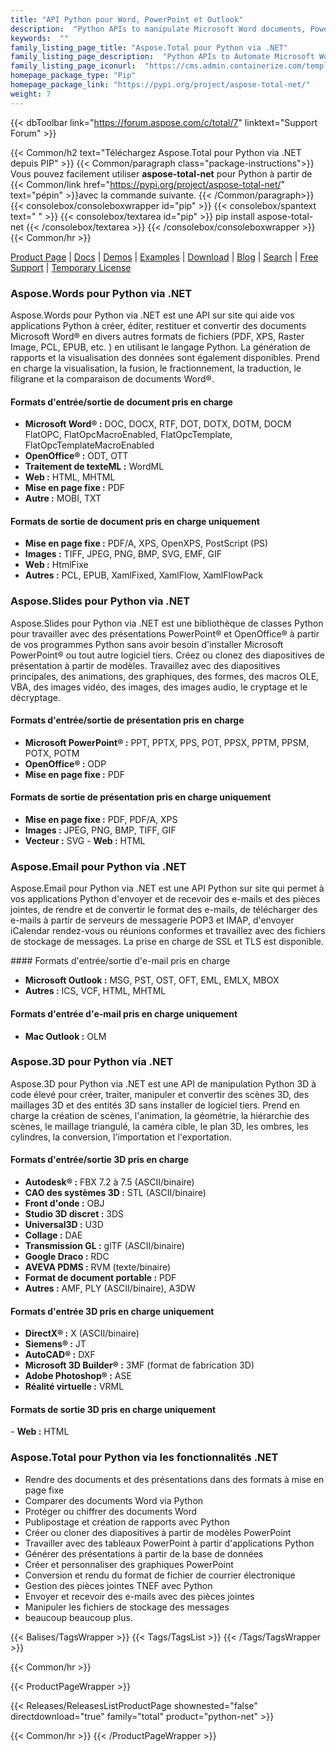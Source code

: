 ```yaml
---
title: "API Python pour Word, PowerPoint et Outlook"
description:  "Python APIs to manipulate Microsoft Word documents, PowerPoint presentations and Outlook email Formats"
keywords:  ""
family_listing_page_title: "Aspose.Total pour Python via .NET"
family_listing_page_description:  "Python APIs to Automate Microsoft Word and PowerPoint Files Manipulate Microsoft Word documents, PowerPoint presentations and Outlook email Formats"
family_listing_page_iconurl:  "https://cms.admin.containerize.com/templates/aspose/img/products/total/aspose_total-for-python-via-net.svg"
homepage_package_type: "Pip"
homepage_package_link: "https://pypi.org/project/aspose-total-net/"
weight: 7
---
```


{{< dbToolbar link="https://forum.aspose.com/c/total/7" linktext="Support Forum" >}}

{{< Common/h2 text="Téléchargez Aspose.Total pour Python via .NET depuis PIP"  >}}
{{< Common/paragraph class="package-instructions">}}
Vous pouvez facilement utiliser <b>aspose-total-net</b> pour Python à partir de
{{< Common/link href="https://pypi.org/project/aspose-total-net/" text="pépin"  >}}avec la commande suivante.
{{< /Common/paragraph>}}
{{< consolebox/consoleboxwrapper id="pip" >}}
       {{< consolebox/spantext text=" " >}}
       {{< consolebox/textarea id="pip" >}} pip install aspose-total-net {{< /consolebox/textarea >}}
{{< /consolebox/consoleboxwrapper >}}
{{< Common/hr >}}

[Product Page](https://products.aspose.com/total/python-net) | [Docs](https://docs.aspose.com/total/pythonnet/) | [Demos](https://products.aspose.app/total/family) | [Examples](https://aspose.github.io/) | [Download](https://downloads.aspose.com/total/pythonnet) | [Blog](https://blog.aspose.com/category/total/) | [Search](https://search.aspose.com/) | [Free Support](https://forum.aspose.com/c/total/7) | [Temporary License](https://purchase.aspose.com/temporary-license)

### Aspose.Words pour Python via .NET

Aspose.Words pour Python via .NET est une API sur site qui aide vos applications Python à créer, éditer, restituer et convertir des documents Microsoft Word® en divers autres formats de fichiers (PDF, XPS, Raster Image, PCL, EPUB, etc. ) en utilisant le langage Python. La génération de rapports et la visualisation des données sont également disponibles. Prend en charge la visualisation, la fusion, le fractionnement, la traduction, le filigrane et la comparaison de documents Word®.

#### Formats d'entrée/sortie de document pris en charge

- **Microsoft Word® :** DOC, DOCX, RTF, DOT, DOTX, DOTM, DOCM FlatOPC, FlatOpcMacroEnabled, FlatOpcTemplate, FlatOpcTemplateMacroEnabled
- **OpenOffice® :** ODT, OTT
- **Traitement de texteML :** WordML
- **Web :** HTML, MHTML
- **Mise en page fixe :** PDF
- **Autre :** MOBI, TXT

#### Formats de sortie de document pris en charge uniquement

- **Mise en page fixe :** PDF/A, XPS, OpenXPS, PostScript (PS)
- **Images :** TIFF, JPEG, PNG, BMP, SVG, EMF, GIF
- **Web :** HtmlFixe
- **Autres :** PCL, EPUB, XamlFixed, XamlFlow, XamlFlowPack

### Aspose.Slides pour Python via .NET

Aspose.Slides pour Python via .NET est une bibliothèque de classes Python pour travailler avec des présentations PowerPoint® et OpenOffice® à partir de vos programmes Python sans avoir besoin d'installer Microsoft PowerPoint® ou tout autre logiciel tiers. Créez ou clonez des diapositives de présentation à partir de modèles. Travaillez avec des diapositives principales, des animations, des graphiques, des formes, des macros OLE, VBA, des images vidéo, des images, des images audio, le cryptage et le décryptage.

#### Formats d'entrée/sortie de présentation pris en charge

- **Microsoft PowerPoint® :** PPT, PPTX, PPS, POT, PPSX, PPTM, PPSM, POTX, POTM
- **OpenOffice® :** ODP
- **Mise en page fixe :** PDF

#### Formats de sortie de présentation pris en charge uniquement

- **Mise en page fixe :** PDF, PDF/A, XPS
- **Images :** JPEG, PNG, BMP, TIFF, GIF
- **Vecteur :** SVG
- **Web :** HTML

### Aspose.Email pour Python via .NET

Aspose.Email pour Python via .NET est une API Python sur site qui permet à vos applications Python d'envoyer et de recevoir des e-mails et des pièces jointes, de rendre et de convertir le format des e-mails, de télécharger des e-mails à partir de serveurs de messagerie POP3 et IMAP, d'envoyer iCalendar rendez-vous ou réunions conformes et travaillez avec des fichiers de stockage de messages. La prise en charge de SSL et TLS est disponible.

#### Formats d'entrée/sortie d'e-mail pris en charge

- **Microsoft Outlook :** MSG, PST, OST, OFT, EML, EMLX, MBOX
- **Autres :** ICS, VCF, HTML, MHTML

#### Formats d'entrée d'e-mail pris en charge uniquement

- **Mac Outlook :** OLM

### Aspose.3D pour Python via .NET

Aspose.3D pour Python via .NET est une API de manipulation Python 3D à code élevé pour créer, traiter, manipuler et convertir des scènes 3D, des maillages 3D et des entités 3D sans installer de logiciel tiers. Prend en charge la création de scènes, l'animation, la géométrie, la hiérarchie des scènes, le maillage triangulé, la caméra cible, le plan 3D, les ombres, les cylindres, la conversion, l'importation et l'exportation.

#### Formats d'entrée/sortie 3D pris en charge

- **Autodesk® :** FBX 7.2 à 7.5 (ASCII/binaire)
- **CAO des systèmes 3D :** STL (ASCII/binaire)
- **Front d'onde :** OBJ
- **Studio 3D discret :** 3DS
- **Universal3D :** U3D
- **Collage :** DAE
- **Transmission GL :** glTF (ASCII/binaire)
- **Google Draco :** RDC
- **AVEVA PDMS :** RVM (texte/binaire)
- **Format de document portable :** PDF
- **Autres :** AMF, PLY (ASCII/binaire), A3DW

#### Formats d'entrée 3D pris en charge uniquement

- **DirectX® :** X (ASCII/binaire)
- **Siemens® :** JT
- **AutoCAD® :** DXF
- **Microsoft 3D Builder® :** 3MF (format de fabrication 3D)
- **Adobe Photoshop® :** ASE
- **Réalité virtuelle :** VRML

#### Formats de sortie 3D pris en charge uniquement

- **Web :** HTML

### Aspose.Total pour Python via les fonctionnalités .NET

- Rendre des documents et des présentations dans des formats à mise en page fixe
- Comparer des documents Word via Python
- Protéger ou chiffrer des documents Word
- Publipostage et création de rapports avec Python
- Créer ou cloner des diapositives à partir de modèles PowerPoint
- Travailler avec des tableaux PowerPoint à partir d'applications Python
- Générer des présentations à partir de la base de données
- Créer et personnaliser des graphiques PowerPoint
- Conversion et rendu du format de fichier de courrier électronique
- Gestion des pièces jointes TNEF avec Python
- Envoyer et recevoir des e-mails avec des pièces jointes
- Manipuler les fichiers de stockage des messages
- beaucoup beaucoup plus.

{{< Balises/TagsWrapper >}}
 {{< Tags/TagsList >}}
{{< /Tags/TagsWrapper >}}

{{< Common/hr >}}

{{< ProductPageWrapper >}}
<!-- ReleasesListProductPage-->
   {{< Releases/ReleasesListProductPage shownested="false"  directdownload="true" family="total" product="python-net" >}}
<!-- /ReleasesListProductPage-->
{{< Common/hr >}}
{{< /ProductPageWrapper >}}

